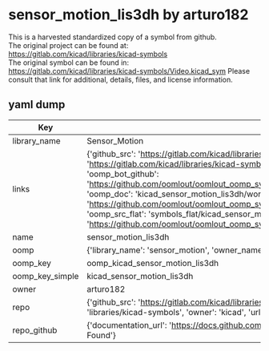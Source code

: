 # sensor_motion_lis3dh by arturo182  
This is a harvested standardized copy of a symbol from github.  
The original project can be found at:  
https://gitlab.com/kicad/libraries/kicad-symbols  
The original symbol can be found in:
https://gitlab.com/kicad/libraries/kicad-symbols/Video.kicad_sym
Please consult that link for additional, details, files, and license information.  
## yaml dump  
| Key | Value |  
| --- | --- |  
| library_name | Sensor_Motion |  
| links | {'github_src': 'https://gitlab.com/kicad/libraries/kicad-symbols/Video.kicad_sym', 'github_src_repo': 'https://gitlab.com/kicad/libraries/kicad-symbols', 'oomp_bot': 'kicad_sensor_motion_lis3dh/working', 'oomp_bot_github': 'https://github.com/oomlout/oomlout_oomp_symbol_bot/tree/main/kicad_sensor_motion_lis3dh/working', 'oomp_doc': 'kicad_sensor_motion_lis3dh/working', 'oomp_doc_github': 'https://github.com/oomlout/oomlout_oomp_symbol_doc/tree/main/kicad_sensor_motion_lis3dh/working', 'oomp_src_flat': 'symbols_flat/kicad_sensor_motion_lis3dh/working', 'oomp_src_flat_github': 'https://github.com/oomlout/oomlout_oomp_symbol_src/tree/main/kicad_sensor_motion_lis3dh/working'} |  
| name | sensor_motion_lis3dh |  
| oomp | {'library_name': 'sensor_motion', 'owner_name': 'kicad', 'symbol_name': 'sensor_motion_lis3dh'} |  
| oomp_key | oomp_kicad_sensor_motion_lis3dh |  
| oomp_key_simple | kicad_sensor_motion_lis3dh |  
| owner | arturo182 |  
| repo | {'github_src': 'https://gitlab.com/kicad/libraries/kicad-symbols/Video.kicad_sym', 'name': 'libraries/kicad-symbols', 'owner': 'kicad', 'url': 'https://gitlab.com/kicad/libraries/kicad-symbols'} |  
| repo_github | {'documentation_url': 'https://docs.github.com/rest/repos/repos#get-a-repository', 'message': 'Not Found'} |  

